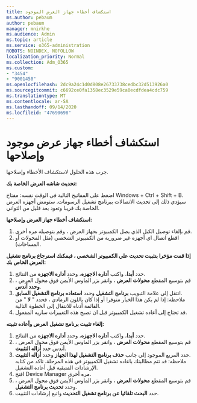 ```yaml
---
title: استكشاف أخطاء جهاز العرض الموجود
ms.author: pebaum
author: pebaum
manager: mnirkhe
ms.audience: Admin
ms.topic: article
ms.service: o365-administration
ROBOTS: NOINDEX, NOFOLLOW
localization_priority: Normal
ms.collection: Adm_O365
ms.custom:
- "3454"
- "9001450"
ms.openlocfilehash: 2dc9a24c1d0d808e26733738cedbc32d513926a0
ms.sourcegitcommit: c6692ce0fa1358ec3529e59ca0ecdfdea4cdc759
ms.translationtype: MT
ms.contentlocale: ar-SA
ms.lasthandoff: 09/14/2020
ms.locfileid: "47690698"
---
```

# <a name="troubleshoot-an-existing-monitor"></a>استكشاف أخطاء جهاز عرض موجود وإصلاحها

جرب هذه الحلول لاستكشاف الأخطاء وإصلاحها. 

**تحديث شاشه العرض الخاصة بك:**

اضغط علي المفاتيح التالية في الوقت نفسه: مفتاح Windows + Ctrl + Shift + B. سيؤدي ذلك إلى تحديث الاتصالات ببرنامج تشغيل الرسومات. ستومض أجهزه العرض الخاصة بك قريبا وتعود بعد قليل من الثواني.

**استكشاف أخطاء جهاز العرض وإصلاحها:**

1. قم بإلغاء توصيل الكبل الذي يصل الكمبيوتر بجهاز العرض ، وقم بتوصيله مره أخرى.
2. اقطع اتصال اي أجهزه غير ضرورية من الكمبيوتر الشخصي (مثل المحولات أو المساحات).

**إذا قمت مؤخرا بتثبيت تحديث علي الكمبيوتر الشخصي ، فيمكنك استرجاع برنامج تشغيل العرض الخاص بك:**

1. حدد **أبدا**، واكتب **أداره الاجهزه**، وحدد **أداره الاجهزه** من النتائج.
2. قم بتوسيع المقطع **محولات العرض** ، وانقر بزر الماوس الأيمن فوق محول العرض ، **وحدد أندس**.
3. انتقل إلى علامة التبويب **برنامج التشغيل** وحدد **استعاده برنامج التشغيل السابق**. <br>
ملاحظه: إذا لم يكن هذا الخيار متوفرا أو إذا كان باللون الرمادي ، فحدد " **لا** " من القائمة أدناه للانتقال إلى الخطوة التالية.
4. قد تحتاج إلى أعاده تشغيل الكمبيوتر قبل ان تصبح هذه التغييرات ساريه المفعول.

**إلغاء تثبيت برنامج تشغيل العرض وأعاده تثبيته:**

1. حدد **أبدا**، واكتب **أداره الاجهزه**، وحدد **أداره الاجهزه** من النتائج.
2. قم بتوسيع المقطع **محولات العرض** ، وانقر بزر الماوس الأيمن فوق محول العرض ، أندس حدد **أزاله التثبيت**. 
3. حدد المربع الموجود إلى جانب **حذف برنامج التشغيل لهذا الجهاز** وحدد **أزاله التثبيت**.<br>
ملاحظه: قد تتم مطالبتك باعاده تشغيل الكمبيوتر في هذه المرحلة. تاكد من كتابه الإرشادات المتبقية قبل أعاده التشغيل.
4. افتح Device Manager مره أخرى.
5. قم بتوسيع المقطع **محولات العرض** ، وانقر بزر الماوس الأيمن فوق محول العرض ، وحدد **تحديث برنامج التشغيل**.
6. حدد **البحث تلقائيا عن برنامج تشغيل التحديث** واتبع إرشادات التثبيت.
